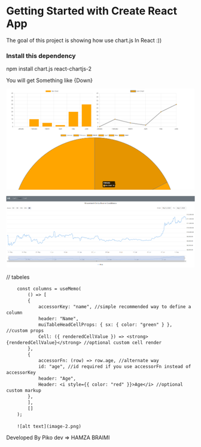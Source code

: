 # Getting Started with Create React App

The goal of this  project is showing how use chart.js In React :))


### Install this dependency

npm install chart.js react-chartjs-2




You will get Something like {Down}

![alt text](image.png)


![alt text](image-1.png)


// tabeles

        const columns = useMemo(
            () => [
            {
                accessorKey: "name", //simple recommended way to define a column
                header: "Name",
                muiTableHeadCellProps: { sx: { color: "green" } }, //custom props
                Cell: ({ renderedCellValue }) => <strong>{renderedCellValue}</strong> //optional custom cell render
            },
            {
                accessorFn: (row) => row.age, //alternate way
                id: "age", //id required if you use accessorFn instead of accessorKey
                header: "Age",
                Header: <i style={{ color: "red" }}>Age</i> //optional custom markup
            },
            ],
            []
        );

        ![alt text](image-2.png)

Developed By Piko dev => HAMZA BRAIMI 


<!--Mastering Stock Trading Charts with React JS | Step-by-Step ... -->